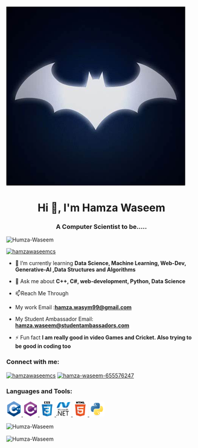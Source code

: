 ![logo](https://github.com/HAMZAWASYM200044/HAMZAwASYM200044/blob/a3b84fafb49fd36991b7594cd3fba0279f073c50/Github%20Banner.jpeg)
<h1 align="center">Hi 👋, I'm Hamza Waseem</h1>
<h3 align="center">A Computer Scientist to be.....</h3>

<p align="left"> <img src="https://komarev.com/ghpvc/?username=Humza-Waseem&label=Profile%20views&color=0e75b6&style=flat" alt="Humza-Waseem" /> </p>

<p align="left"> <a href="https://twitter.com/hamzawaseemcs" target="blank"><img src="https://img.shields.io/twitter/follow/hamzawaseemcs?logo=twitter&style=for-the-badge" alt="hamzawaseemcs" /></a> </p>

- 🌱 I’m currently learning **Data Science, Machine Learning, Web-Dev, Generative-AI ,Data Structures and Algorithms**

- 💬 Ask me about **C++, C#, web-development, Python, Data Science**

- 📫Reach Me Through
-  My work Email :**hamza.wasym99@gmail.com**
-  My Student Ambassador Email: **hamza.waseem@studentambassadors.com**

- ⚡ Fun fact **I am really good in video Games and Cricket. Also trying to be good in coding too**

<h3 align="left">Connect with me:</h3>
<p align="left">
<a href="https://twitter.com/hamzawaseemcs" target="blank"><img align="center" src="https://raw.githubusercontent.com/rahuldkjain/github-profile-readme-generator/master/src/images/icons/Social/twitter.svg" alt="hamzawaseemcs" height="30" width="40" /></a>
<a href="https://linkedin.com/in/hamza-waseem-655576247" target="blank"><img align="center" src="https://raw.githubusercontent.com/rahuldkjain/github-profile-readme-generator/master/src/images/icons/Social/linked-in-alt.svg" alt="hamza-waseem-655576247" height="30" width="40" /></a>
</p>

<h3 align="left">Languages and Tools:</h3>
<p align="left"> <a href="https://www.w3schools.com/cpp/" target="_blank" rel="noreferrer"> <img src="https://raw.githubusercontent.com/devicons/devicon/master/icons/cplusplus/cplusplus-original.svg" alt="cplusplus" width="40" height="40"/> </a> <a href="https://www.w3schools.com/cs/" target="_blank" rel="noreferrer"> <img src="https://raw.githubusercontent.com/devicons/devicon/master/icons/csharp/csharp-original.svg" alt="csharp" width="40" height="40"/> </a> <a href="https://www.w3schools.com/css/" target="_blank" rel="noreferrer"> <img src="https://raw.githubusercontent.com/devicons/devicon/master/icons/css3/css3-original-wordmark.svg" alt="css3" width="40" height="40"/> </a> <a href="https://dotnet.microsoft.com/" target="_blank" rel="noreferrer"> <img src="https://raw.githubusercontent.com/devicons/devicon/master/icons/dot-net/dot-net-original-wordmark.svg" alt="dotnet" width="40" height="40"/> </a> <a href="https://www.w3.org/html/" target="_blank" rel="noreferrer"> <img src="https://raw.githubusercontent.com/devicons/devicon/master/icons/html5/html5-original-wordmark.svg" alt="html5" width="40" height="40"/> </a> <a href="https://www.python.org" target="_blank" rel="noreferrer"> <img src="https://raw.githubusercontent.com/devicons/devicon/master/icons/python/python-original.svg" alt="python" width="40" height="40"/> </a> </p>

<p><img align="center" src="https://github-readme-stats.vercel.app/api/top-langs?username=Humza-Waseem&show_icons=true&locale=en&layout=compact" alt="Humza-Waseem" /></p>

<p><img align="center" src="https://github-readme-streak-stats.herokuapp.com/?user=ninja-hamza&" alt="Humza-Waseem" /></p>




